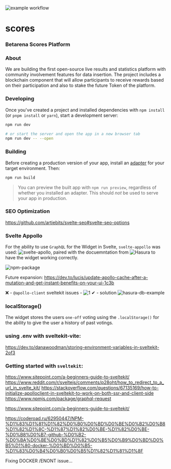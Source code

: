 ![example workflow](https://github.com/Betarena/scores/actions/workflows/docker-image.yml/badge.svg)

# scores
### Betarena Scores Platform

### About

We are building the first open-source live results and statistics platform with community involvement features for data insertion. The project includes a blockchain component that will allow participants to receive rewards based on their participation and also to stake the future Token of the platform.

### Developing

Once you've created a project and installed dependencies with `npm install` (or `pnpm install` or `yarn`), start a development server:

```bash
npm run dev

# or start the server and open the app in a new browser tab
npm run dev -- --open
```

### Building

Before creating a production version of your app, install an [adapter](https://kit.svelte.dev/docs#adapters) for your target environment. Then:

```bash
npm run build
```

> You can preview the built app with `npm run preview`, regardless of whether you installed an adapter. This should _not_ be used to serve your app in production.

### SEO Optimization

https://github.com/artiebits/svelte-seo#svelte-seo-options

### Svelte Appollo

For the ability to use `GraphQL` for the Widget in Svelte, `svelte-appollo` was used: ![svelte-apollo](https://github.com/timhall/svelte-apollo), paired with the docuemntation from ![`Hasura`](https://hasura.io/learn/graphql/svelte-apollo/queries/2-create-query/) to have the widget working correctly.

![npm-package](https://www.npmjs.com/package/svelte-apollo)

Future expansion: https://dev.to/lucis/update-apollo-cache-after-a-mutation-and-get-instant-benefits-on-your-ui-1c3b

❌ - `@apollo-client` sveltekit issues - ![1](https://github.com/timhall/svelte-apollo/issues/97)
✔ - solution ![hasura-db-example](https://rodneylab.com/use-apollo-client-sveltekit/)

### localStorage()

The widget stores the users `one-off` voting using the `.localStorage()` for the ability to give the user a history of past votings.

### using .env with sveltekit-vite:

https://dev.to/danawoodman/storing-environment-variables-in-sveltekit-2of3

### Getting started with `sveltekit`:

https://www.sitepoint.com/a-beginners-guide-to-sveltekit/
https://www.reddit.com/r/sveltejs/comments/p28oht/how_to_redirect_to_a_url_in_svelte_kit/
https://stackoverflow.com/questions/67135169/how-to-initialize-apolloclient-in-sveltekit-to-work-on-both-ssr-and-client-side
https://www.npmjs.com/package/graphql-request

https://www.sitepoint.com/a-beginners-guide-to-sveltekit/

https://coderoad.ru/62950447/NPM-%D1%83%D1%81%D1%82%D0%B0%D0%BD%D0%BE%D0%B2%D0%B8%D1%82%D1%8C-%D1%87%D1%82%D0%BE-%D1%82%D0%BE-%D0%B8%D0%B7-github-%D0%B2-%D0%BA%D0%BE%D0%BD%D1%82%D0%B5%D0%B9%D0%BD%D0%B5%D1%80-docker-%D0%BD%D0%B5-%D1%83%D0%B4%D0%B0%D0%B5%D1%82%D1%81%D1%8F

Fixing DOCKER /ENONT issue...